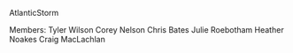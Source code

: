 AtlanticStorm

Members:
Tyler Wilson
Corey Nelson
Chris Bates
Julie Roebotham
Heather Noakes
Craig MacLachlan
